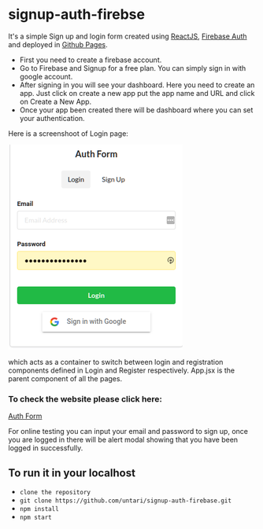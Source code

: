 # signup-auth-firebse
It's a simple Sign up and login form created using [ReactJS](https://reactjs.org/ "ReactJS"), [Firebase Auth](https://firebase.google.com/docs/auth/ "FIrebase Auth") and deployed in [Github Pages](https://pages.github.com/ "Github Pages").

- First you need to create a firebase account.
- Go to Firebase and Signup for a free plan. You can simply sign in with google account.
- After signing in you will see your dashboard. Here you need to create an app. Just click on create a new app put the app name and URL and click on Create a     New App.
- Once your app been created there will be dashboard where you can set your authentication. 

Here is a screenshoot of Login page:

![login-page](public/login-page.png "Login-Page") 

which acts as a container to switch between login and registration 
components defined in Login and Register respectively. App.jsx is the parent component of all the pages.

### To check the website please click here:
  [Auth Form](https://untari.com/signup-auth-firebase/  "Auth-Form")

For online testing you can input your email and password to sign up, once you are logged in there will be alert modal showing that you have been logged in successfully.

## To run it in your localhost 

  - `clone the repository`
  - `git clone https://github.com/untari/signup-auth-firebase.git`
  - `npm install`
  - `npm start`

